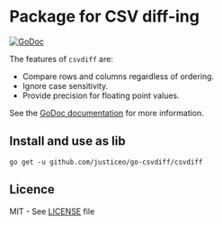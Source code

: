 # Package for CSV diff-ing

[![GoDoc](https://godoc.org/github.com/justiceo/csvdiff?status.svg)][godoc]

The features of `csvdiff` are:
* Compare rows and columns regardless of ordering.
* Ignore case sensitivity.
* Provide precision for floating point values.

See the [GoDoc documentation][godoc] for more information.

[godoc]: https://godoc.org/github.com/justiceo/csvdiff


## Install and use as lib

```
go get -u github.com/justiceo/go-csvdiff/csvdiff
```

## Licence

MIT - See [LICENSE][license] file

[license]: https://github.com/justiceo/csvdiff/LICENSE